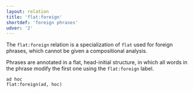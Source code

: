 ```yaml
---
layout: relation
title: 'flat:foreign'
shortdef: 'foreign phrases'
udver: '2'
---
```


The `flat:foreign` relation is a specialization of `flat` used for foreign phrases, which cannot be given a compositional analysis.

Phrases are annotated in a flat, head-initial structure, in which all words in the phrase modify the first one using the <code>flat:foreign</code> label.

~~~ sdparse
ad hoc
flat:foreign(ad, hoc)
~~~
